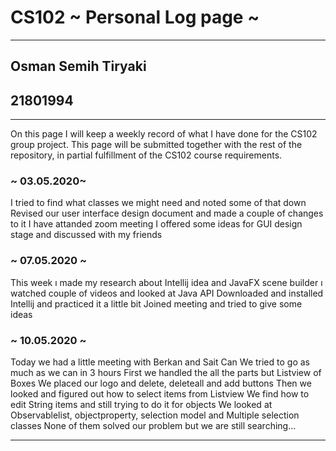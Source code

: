 # CS102 ~ Personal Log page ~
****
## Osman Semih Tiryaki 
## 21801994
****

On this page I will keep a weekly record of what I have done for the CS102 group project. This page will be submitted together with the rest of the repository, in partial fulfillment of the CS102 course requirements.

### ~ 03.05.2020~
I tried to find what classes we might need and noted some of that down
Revised our user interface design document and made a couple of changes to it
I have attanded zoom meeting 
I offered some ideas for GUI design stage and discussed with my friends

### ~ 07.05.2020 ~
This week ı made my research about Intellij idea and JavaFX scene builder
ı watched couple of videos and looked at Java API 
Downloaded and installed Intellij and practiced it a little bit 
Joined meeting and tried to give some ideas

### ~ 10.05.2020 ~
Today we had a little meeting with Berkan and Sait Can 
We tried to go as much as we can in 3 hours
First we handled the all the parts but Listview of Boxes
We placed our logo and delete, deleteall and add buttons 
Then we looked and figured out how to select items from Listview 
We find how to edit String items and still trying to do it for objects
We looked at Observablelist, objectproperty, selection model and Multiple selection classes
None of them solved our problem but we are still searching... 
****
